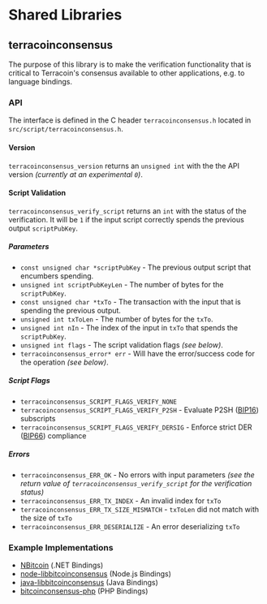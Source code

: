 Shared Libraries
================

## terracoinconsensus

The purpose of this library is to make the verification functionality that is critical to Terracoin's consensus available to other applications, e.g. to language bindings.

### API

The interface is defined in the C header `terracoinconsensus.h` located in  `src/script/terracoinconsensus.h`.

#### Version

`terracoinconsensus_version` returns an `unsigned int` with the the API version *(currently at an experimental `0`)*.

#### Script Validation

`terracoinconsensus_verify_script` returns an `int` with the status of the verification. It will be `1` if the input script correctly spends the previous output `scriptPubKey`.

##### Parameters
- `const unsigned char *scriptPubKey` - The previous output script that encumbers spending.
- `unsigned int scriptPubKeyLen` - The number of bytes for the `scriptPubKey`.
- `const unsigned char *txTo` - The transaction with the input that is spending the previous output.
- `unsigned int txToLen` - The number of bytes for the `txTo`.
- `unsigned int nIn` - The index of the input in `txTo` that spends the `scriptPubKey`.
- `unsigned int flags` - The script validation flags *(see below)*.
- `terracoinconsensus_error* err` - Will have the error/success code for the operation *(see below)*.

##### Script Flags
- `terracoinconsensus_SCRIPT_FLAGS_VERIFY_NONE`
- `terracoinconsensus_SCRIPT_FLAGS_VERIFY_P2SH` - Evaluate P2SH ([BIP16](https://github.com/bitcoin/bips/blob/master/bip-0016.mediawiki)) subscripts
- `terracoinconsensus_SCRIPT_FLAGS_VERIFY_DERSIG` - Enforce strict DER ([BIP66](https://github.com/bitcoin/bips/blob/master/bip-0066.mediawiki)) compliance

##### Errors
- `terracoinconsensus_ERR_OK` - No errors with input parameters *(see the return value of `terracoinconsensus_verify_script` for the verification status)*
- `terracoinconsensus_ERR_TX_INDEX` - An invalid index for `txTo`
- `terracoinconsensus_ERR_TX_SIZE_MISMATCH` - `txToLen` did not match with the size of `txTo`
- `terracoinconsensus_ERR_DESERIALIZE` - An error deserializing `txTo`

### Example Implementations
- [NBitcoin](https://github.com/NicolasDorier/NBitcoin/blob/master/NBitcoin/Script.cs#L814) (.NET Bindings)
- [node-libbitcoinconsensus](https://github.com/bitpay/node-libbitcoinconsensus) (Node.js Bindings)
- [java-libbitcoinconsensus](https://github.com/dexX7/java-libbitcoinconsensus) (Java Bindings)
- [bitcoinconsensus-php](https://github.com/Bit-Wasp/bitcoinconsensus-php) (PHP Bindings)
